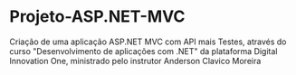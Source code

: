 # Projeto-ASP.NET-MVC
Criação de uma aplicação ASP.NET MVC com API mais Testes, através do curso "Desenvolvimento de aplicações com .NET" da plataforma Digital Innovation One, ministrado pelo instrutor Anderson Clavico Moreira
